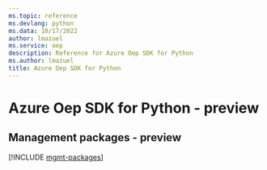 ```yaml
---
ms.topic: reference
ms.devlang: python
ms.data: 10/17/2022
author: lmazuel
ms.service: oep
description: Reference for Azure Oep SDK for Python
ms.author: lmazuel
title: Azure Oep SDK for Python
---
```

# Azure Oep SDK for Python - preview

## Management packages - preview
[!INCLUDE [mgmt-packages](oep-mgmt-index.md)]